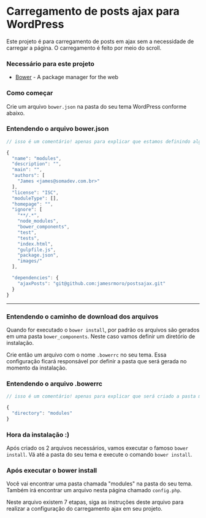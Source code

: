 # Carregamento de posts ajax para WordPress

Este projeto é para carregamento de posts em ajax sem a necessidade de carregar a página. O carregamento é feito por meio do scroll.

### Necessário para este projeto

* [Bower](https://bower.io/) - A package manager for the web

### Como começar

Crie um arquivo `bower.json` na pasta do seu tema WordPress conforme abaixo.

### Entendendo o arquivo bower.json

```javascript
// isso é um comentário! apenas para explicar que estamos definindo algumas coisas, como o caminho do diretório, autor, etc :)

{
  "name": "modules",
  "description": "",
  "main": "",
  "authors": [
    "James <james@somadev.com.br>"
  ],
  "license": "ISC",
  "moduleType": [],
  "homepage": "",
  "ignore": [
    "**/.*",
    "node_modules",
    "bower_components",
    "test",
    "tests",
    "index.html",
    "gulpfile.js",
    "package.json",
    "images/"
  ],

  "dependencies": {
    "ajaxPosts": "git@github.com:jamesrmoro/postsajax.git"
  }
}
```

---

### Entendendo o caminho de download dos arquivos

Quando for executado o `bower install`, por padrão os arquivos são gerados em uma pasta `bower_components`. Neste caso vamos definir um diretório de instalação.

Crie então um arquivo com o nome `.bowerrc` no seu tema. Essa configuração ficará responsável por definir a pasta que será gerada no momento da instalação.


### Entendendo o arquivo .bowerrc

```javascript
// isso é um comentário! apenas para explicar que será criado a pasta modules :)

{
  "directory": "modules"
}
```

### Hora da instalação :)

Após criado os 2 arquivos necessários, vamos executar o famoso `bower install`. Vá até a pasta do seu tema e execute o comando `bower install`.

### Após executar o bower install

Você vai encontrar uma pasta chamada "modules" na pasta do seu tema. Também irá encontrar um arquivo nesta página chamado `config.php`.

Neste arquivo existem 7 etapas, siga as instruções deste arquivo para realizar a configuração do carregamento ajax em seu projeto.

